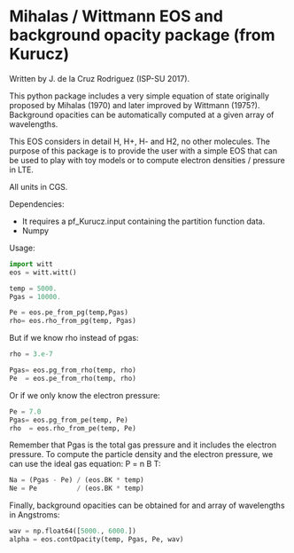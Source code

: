 # Mihalas / Wittmann EOS and background opacity package (from Kurucz)
Written by J. de la Cruz Rodriguez (ISP-SU 2017).

This python package includes a very simple equation of state
originally proposed by Mihalas (1970) and later improved by
Wittmann (1975?). Background opacities can be automatically
computed at a given array of wavelengths.

This EOS considers in detail H, H+, H- and H2, no other molecules.
The purpose of this package is to provide the user with
a simple EOS that can be used to play with toy models or to
compute electron densities / pressure in LTE.

All units in CGS.

Dependencies:
* It requires a pf_Kurucz.input containing the partition function data.
* Numpy

Usage:
```python
import witt
eos = witt.witt()

temp = 5000.
Pgas = 10000.

Pe = eos.pe_from_pg(temp,Pgas)
rho= eos.rho_from_pg(temp, Pgas)
```
But if we know rho instead of pgas:
```python
rho = 3.e-7

Pgas= eos.pg_from_rho(temp, rho)
Pe  = eos.pe_from_rho(temp, rho)
```
Or if we only know the electron pressure:
```python
Pe = 7.0
Pgas= eos.pg_from_pe(temp, Pe)
rho  = eos.rho_from_pe(temp, Pe)
```

Remember that Pgas is the total gas pressure and it includes the electron pressure. To compute the particle density and the electron pressure, we can use the ideal gas equation: P = n B T:
```python
Na = (Pgas - Pe) / (eos.BK * temp)
Ne = Pe          / (eos.BK * temp)
```

Finally, background opacities can be obtained for and array of wavelengths
in Angstroms:
```python
wav = np.float64([5000., 6000.])
alpha = eos.contOpacity(temp, Pgas, Pe, wav)
```